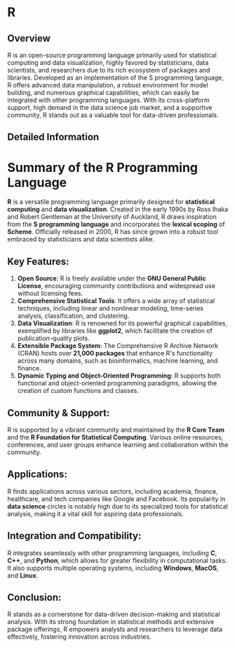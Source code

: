 # R

## Overview

R is an open-source programming language primarily used for statistical computing and data visualization, highly favored by statisticians, data scientists, and researchers due to its rich ecosystem of packages and libraries. Developed as an implementation of the S programming language, R offers advanced data manipulation, a robust environment for model building, and numerous graphical capabilities, which can easily be integrated with other programming languages. With its cross-platform support, high demand in the data science job market, and a supportive community, R stands out as a valuable tool for data-driven professionals.

## Detailed Information

# Summary of the R Programming Language

**R** is a versatile programming language primarily designed for **statistical computing** and **data visualization**. Created in the early 1990s by Ross Ihaka and Robert Gentleman at the University of Auckland, R draws inspiration from the **S programming language** and incorporates the **lexical scoping** of **Scheme**. Officially released in 2000, R has since grown into a robust tool embraced by statisticians and data scientists alike.

## Key Features:
1. **Open Source**: R is freely available under the **GNU General Public License**, encouraging community contributions and widespread use without licensing fees.
2. **Comprehensive Statistical Tools**: It offers a wide array of statistical techniques, including linear and nonlinear modeling, time-series analysis, classification, and clustering.
3. **Data Visualization**: R is renowned for its powerful graphical capabilities, exemplified by libraries like **ggplot2**, which facilitate the creation of publication-quality plots.
4. **Extensible Package System**: The Comprehensive R Archive Network (CRAN) hosts over **21,000 packages** that enhance R's functionality across many domains, such as bioinformatics, machine learning, and finance.
5. **Dynamic Typing and Object-Oriented Programming**: R supports both functional and object-oriented programming paradigms, allowing the creation of custom functions and classes.

## Community & Support:
R is supported by a vibrant community and maintained by the **R Core Team** and the **R Foundation for Statistical Computing**. Various online resources, conferences, and user groups enhance learning and collaboration within the community.

## Applications:
R finds applications across various sectors, including academia, finance, healthcare, and tech companies like Google and Facebook. Its popularity in **data science** circles is notably high due to its specialized tools for statistical analysis, making it a vital skill for aspiring data professionals.

## Integration and Compatibility:
R integrates seamlessly with other programming languages, including **C**, **C++**, and **Python**, which allows for greater flexibility in computational tasks. It also supports multiple operating systems, including **Windows**, **MacOS**, and **Linux**.

## Conclusion:
R stands as a cornerstone for data-driven decision-making and statistical analysis. With its strong foundation in statistical methods and extensive package offerings, R empowers analysts and researchers to leverage data effectively, fostering innovation across industries.

